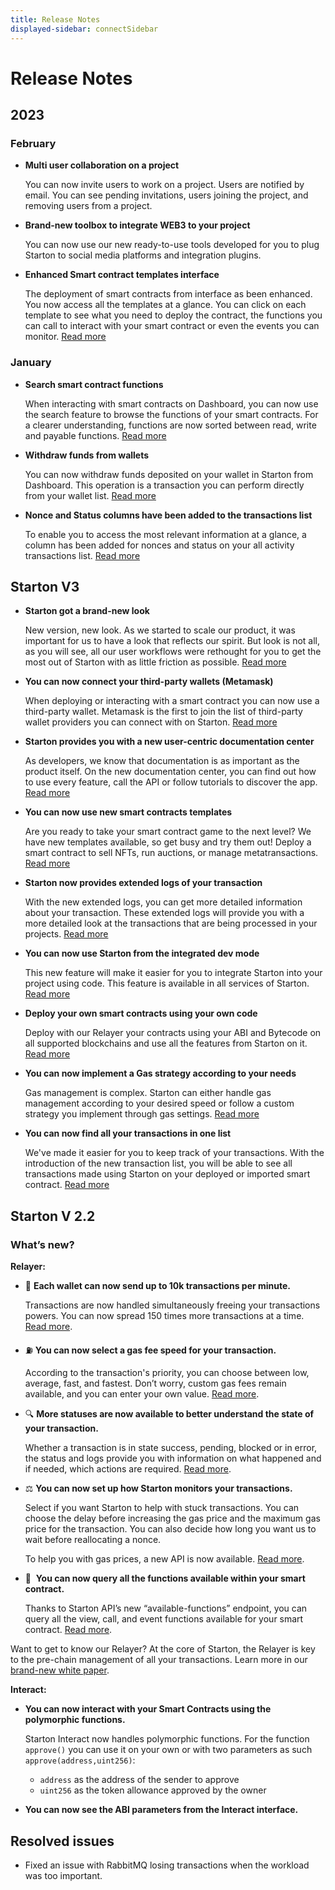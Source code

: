```yaml
---
title: Release Notes
displayed-sidebar: connectSidebar
---
```


# Release Notes

## 2023

### February

-   **Multi user collaboration on a project**
    
    You can now invite users to work on a project. Users are notified by email. You can see pending invitations, users joining the project, and removing users from a project.

-   **Brand-new toolbox to integrate WEB3 to your project**

    You can now use our new ready-to-use tools developed for you to plug Starton to social media platforms and integration plugins.

-   **Enhanced Smart contract templates interface**

    The deployment of smart contracts from interface as been enhanced. You now access all the templates at a glance. You can click on each template to see what you need to deploy the contract, the functions you can call to interact with your smart contract or even the events you can monitor. [Read more](/Smart-contract/deploying-a-smart-contract.mdx)

### January

-   **Search smart contract functions**

    When interacting with smart contracts on Dashboard, you can now use the search feature to browse the functions of your smart contracts. For a clearer understanding, functions are now sorted between read, write and payable functions. [Read more](/Wallet/withdraw.mdx)

-   **Withdraw funds from wallets**

    You can now withdraw funds deposited on your wallet in Starton from Dashboard. This operation is a transaction you can perform directly from your wallet list. [Read more](/Smart-contract/interacting-with-a-smart-contract.mdx)

-   **Nonce and Status columns have been added to the transactions list**

    To enable you to access the most relevant information at a glance, a column has been added for nonces and status on your all activity transactions list. [Read more](/Transactions/state-and-status.md)

## Starton V3

-   **Starton got a brand-new look**

    New version, new look. As we started to scale our product, it was important for us to have a look that reflects our spirit. But look is not all, as you will see, all our user workflows were rethought for you to get the most out of Starton with as little friction as possible. [Read more](https://app.starton.io/)

-   **You can now connect your third-party wallets (Metamask)**

    When deploying or interacting with a smart contract you can now use a third-party wallet. Metamask is the first to join the list of third-party wallet providers you can connect with on Starton. [Read more](https://docs.starton.io/docs/Wallet/connecting-an-external-wallet)

-   **Starton provides you with a new user-centric documentation center**

    As developers, we know that documentation is as important as the product itself. On the new documentation center, you can find out how to use every feature, call the API or follow tutorials to discover the app. [Read more](https://docs.starton.io/)

-   **You can now use new smart contracts templates**

    Are you ready to take your smart contract game to the next level? We have new templates available, so get busy and try them out! Deploy a smart contract to sell NFTs, run auctions, or manage metatransactions. [Read more](https://docs.starton.io/docs/Smart-contract/parameters-and-functions)

-   **Starton now provides extended logs of your transaction**

    With the new extended logs, you can get more detailed information about your transaction. These extended logs will provide you with a more detailed look at the transactions that are being processed in your projects. [Read more](https://docs.starton.io/docs/Transactions/understanding-the-relayer)

-   **You can now use Starton from the integrated dev mode**

    This new feature will make it easier for you to integrate Starton into your project using code. This feature is available in all services of Starton. [Read more](https://docs.starton.io/docs/Developer/Discovering-coding-interface)

-   **Deploy your own smart contracts using your own code**

    Deploy with our Relayer your contracts using your ABI and Bytecode on all supported blockchains and use all the features from Starton on it. [Read more](https://docs.starton.io/docs/Smart-contract/deploying-from-bytecode)

-   **You can now implement a Gas strategy according to your needs**

    Gas management is complex. Starton can either handle gas management according to your desired speed or follow a custom strategy you implement through gas settings. [Read more](https://docs.starton.io/docs/Transactions/understanding-gas)

-   **You can now find all your transactions in one list**

    We've made it easier for you to keep track of your transactions. With the introduction of the new transaction list, you will be able to see all transactions made using Starton on your deployed or imported smart contract. [Read more](https://docs.starton.io/docs/Transactions/state-and-status)

## Starton V 2.2

### What’s new?

**Relayer:**

-   🚀 **Each wallet can now send up to 10k transactions per minute.**

    Transactions are now handled simultaneously freeing your transactions powers. You can now spread 150 times more transactions at a time. [Read more](https://docs.starton.io/connect/api-doc/relayer/transactions).

-   ⛽ **You can now select a gas fee speed for your transaction.**

    According to the transaction's priority, you can choose between low, average, fast, and fastest. Don’t worry, custom gas fees remain available, and you can enter your own value. [Read more](https://docs.starton.io/connect/api-doc/relayer/gas-price).

-   🔍 **More statuses are now available to better understand the state of your transaction.**

    Whether a transaction is in state success, pending, blocked or in error, the status and logs provide you with information on what happened and if needed, which actions are required. [Read more](https://docs.starton.io/connect/services/interact/transaction-state-and-status).

-   ⚖️ **You can now set up how Starton monitors your transactions.**

    Select if you want Starton to help with stuck transactions. You can choose the delay before increasing the gas price and the maximum gas price for the transaction. You can also decide how long you want us to wait before reallocating a nonce.

    To help you with gas prices, a new API is now available. [Read more](https://docs.starton.io/connect/api-doc/relayer/project).

-   📃  **You can now query all the functions available within your smart contract.**

    Thanks to Starton API’s new “available-functions” endpoint, you can query all the view, call, and event functions available for your smart contract. [Read more](https://docs.starton.io/connect/api-doc/relayer/smart-contracts).

Want to get to know our Relayer? At the core of Starton, the Relayer is key to the pre-chain management of all your transactions. Learn more in our [brand-new white paper](https://blog.starton.io/web3-transaction-lifecycle-dab0c9321259).

**Interact:**

-   **You can now interact with your Smart Contracts using the polymorphic functions.**

    Starton Interact now handles polymorphic functions. For the function `approve()` you can use it on your own or with two parameters as such `approve(address,uint256)`:

    -   `address` as the address of the sender to approve
    -   `uint256` as the token allowance approved by the owner

-   **You can now see the ABI parameters from the Interact interface.**

## Resolved issues

-   Fixed an issue with RabbitMQ losing transactions when the workload was too important.
